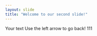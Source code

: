 ```yaml
---
layout: slide
title: "Welcome to our second slide!"
---
```

Your text
Use the left arrow to go back! 
111
